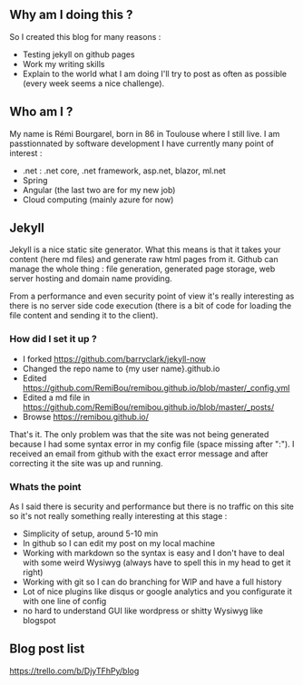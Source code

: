 ## Why am I doing this ?
So I created this blog for many reasons :
- Testing jekyll on github pages
- Work my writing skills
- Explain to the world what I am doing
I'll try to post as often as possible (every week seems a nice challenge).

## Who am I ?
My name is Rémi Bourgarel, born in 86 in Toulouse where I still live. I am passtionnated by software development I have currently many point of interest :
- .net :  .net core, .net framework, asp.net, blazor, ml.net
- Spring
- Angular (the last two are for my new job)
- Cloud computing (mainly azure for now)

## Jekyll

Jekyll is a nice static site generator. What this means is that it takes your content (here md files) and generate raw html pages from it. Github can manage the whole thing : file generation, generated page storage, web server hosting and domain name providing.

From a performance and even security point of view it's really interesting as there is no server side code execution (there is a bit of code for loading the file content and sending it to the client).

### How did I set it up ?
- I forked https://github.com/barryclark/jekyll-now 
- Changed the repo name to {my user name}.github.io
- Edited https://github.com/RemiBou/remibou.github.io/blob/master/_config.yml
- Edited a md file in https://github.com/RemiBou/remibou.github.io/blob/master/_posts/
- Browse https://remibou.github.io/

That's it. The only problem was that the site was not being generated because I had some syntax error in my config file (space missing after ":"). I received an email from github with the exact error message and after correcting it the site was up and running.

### Whats the point
As I said there is security and performance but there is no traffic on this site so it's not really something really interesting at this stage : 
- Simplicity of setup, around 5-10 min
- In github so I can edit my post on my local machine
- Working with markdown so the syntax is easy and I don't have to deal with some weird Wysiwyg (always have to spell this in my head to get it right)
- Working with git so I can do branching for WIP and have a full history
- Lot of nice plugins like disqus or google analytics and you configurate it with one line of config
- no hard to understand GUI like wordpress or shitty Wysiwyg like blogspot

## Blog post list
https://trello.com/b/DjyTFhPy/blog
